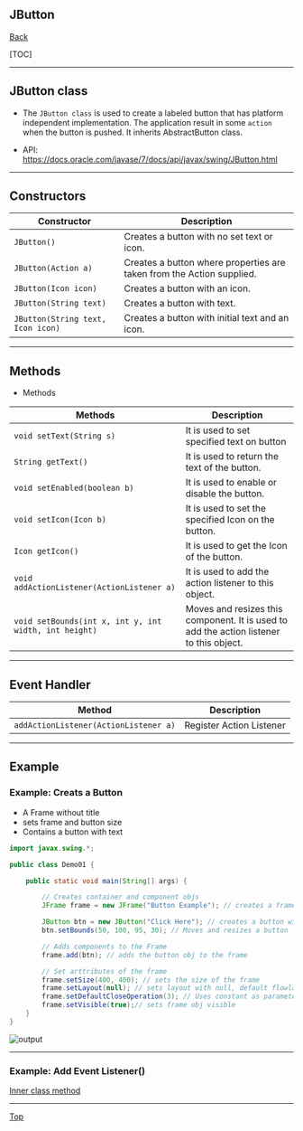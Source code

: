 ## JButton

[Back](../java_swing.md)

[TOC]

---

## JButton class

- The `JButton class` is used to create a labeled button that has platform independent implementation. The application result in some `action` when the button is pushed. It inherits AbstractButton class.

- API: https://docs.oracle.com/javase/7/docs/api/javax/swing/JButton.html

---

## Constructors

| Constructor                       | Description                                                           |
| --------------------------------- | --------------------------------------------------------------------- |
| `JButton()`                       | Creates a button with no set text or icon.                            |
| `JButton(Action a)`               | Creates a button where properties are taken from the Action supplied. |
| `JButton(Icon icon)`              | Creates a button with an icon.                                        |
| `JButton(String text)`            | Creates a button with text.                                           |
| `JButton(String text, Icon icon)` | Creates a button with initial text and an icon.                       |

---

## Methods

- Methods

| Methods                                               | Description                                                                             |
| ----------------------------------------------------- | --------------------------------------------------------------------------------------- |
| `void setText(String s)`                              | It is used to set specified text on button                                              |
| `String getText()`                                    | It is used to return the text of the button.                                            |
| `void setEnabled(boolean b)`                          | It is used to enable or disable the button.                                             |
| `void setIcon(Icon b)`                                | It is used to set the specified Icon on the button.                                     |
| `Icon getIcon()`                                      | It is used to get the Icon of the button.                                               |
| `void addActionListener(ActionListener a)`            | It is used to add the action listener to this object.                                   |
| `void setBounds(int x, int y, int width, int height)` | Moves and resizes this component. It is used to add the action listener to this object. |

---

## Event Handler

| Method                                | Description              |
| ------------------------------------- | ------------------------ |
| `addActionListener(ActionListener a)` | Register Action Listener |

---

## Example

### Example: Creats a Button

- A Frame without title
- sets frame and button size
- Contains a button with text

```java
import javax.swing.*;

public class Demo01 {

    public static void main(String[] args) {

        // Creates container and component objs
        JFrame frame = new JFrame("Button Example"); // creates a frame container with a title

        JButton btn = new JButton("Click Here"); // creates a button with a text
        btn.setBounds(50, 100, 95, 30); // Moves and resizes a button

        // Adds components to the Frame
        frame.add(btn); // adds the button obj to the frame

        // Set arttributes of the frame
        frame.setSize(400, 400); // sets the size of the frame
        frame.setLayout(null); // sets layout with null, default flowlayout will be applied.
        frame.setDefaultCloseOperation(3); // Uses constant as parameter.
        frame.setVisible(true);// sets frame obj visible
    }
}
```

![output](https://static.javatpoint.com/java/swing/images/java-jbutton1.png)

---

### Example: Add Event Listener()

[Inner class method](../event_handling/event_hanlding.md#exampleinner-class)

---

[Top](#jframe)

